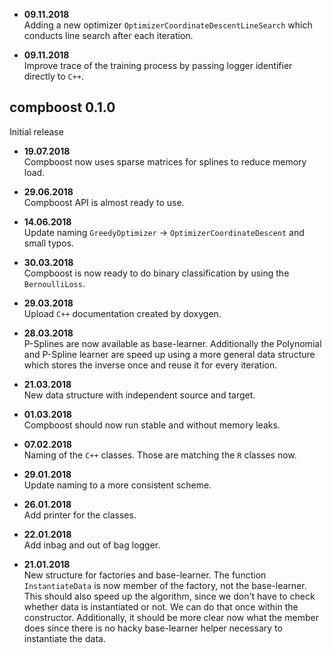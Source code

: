 
- **09.11.2018** \
  Adding a new optimizer `OptimizerCoordinateDescentLineSearch` which conducts line search after each iteration.

- **09.11.2018** \
  Improve trace of the training process by passing logger identifier directly to `C++`.

## compboost 0.1.0

Initial release

- **19.07.2018** \
  Compboost now uses sparse matrices for splines to reduce memory load.

- **29.06.2018** \
  Compboost API is almost ready to use.
  
- **14.06.2018** \
  Update naming `GreedyOptimizer` -> `OptimizerCoordinateDescent` and small typos.

- **30.03.2018** \
  Compboost is now ready to do binary classification by using the 
  `BernoulliLoss`.
  
- **29.03.2018** \
  Upload `C++` documentation created by doxygen. 

- **28.03.2018** \
  P-Splines are now available as base-learner. Additionally the Polynomial and P-Spline learner
  are speed up using a more general data structure which stores the inverse once and reuse it for
  every iteration.

- **21.03.2018** \
  New data structure with independent source and target.
  
- **01.03.2018** \
  Compboost should now run stable and without memory leaks.

- **07.02.2018** \
  Naming of the `C++` classes. Those are matching the `R` classes now.

- **29.01.2018** \
  Update naming to a more consistent scheme.
  
- **26.01.2018** \
  Add printer for the classes.
  
- **22.01.2018** \
  Add inbag and out of bag logger.
  
- **21.01.2018** \
  New structure for factories and base-learner. The function
  `InstantiateData` is now member of the factory, not the base-learner. This 
  should also speed up the algorithm, since we don't have to check whether data
  is instantiated or not. We can do that once within the constructor. 
  Additionally, it should be more clear now what the member does since there is
  no hacky base-learner helper necessary to instantiate the data.
